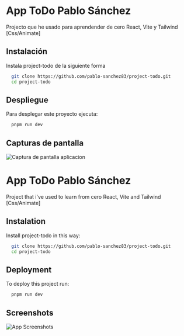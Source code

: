 
# App ToDo Pablo Sánchez

Projecto que he usado para aprendender de cero React, Vite y Tailwind [Css/Animate]


## Instalación

Instala project-todo de la siguiente forma

```bash
  git clone https://github.com/pablo-sanchez83/project-todo.git
  cd project-todo
```
    
## Despliegue

Para desplegar este proyecto ejecuta: 

```bash
  pnpm run dev
```


## Capturas de pantalla

![Captura de pantalla aplicacion](https://i.postimg.cc/G2Rjzkd7/Screenshot-from-2024-01-10-17-53-07.png)



# App ToDo Pablo Sánchez

Project that i've used to learn from cero React, Vite and Tailwind [Css/Animate]


## Instalation

Install project-todo in this way:

```bash
  git clone https://github.com/pablo-sanchez83/project-todo.git
  cd project-todo
```
    
## Deployment

To deploy this project run:

```bash
  pnpm run dev
```


## Screenshots

![App Screenshots](https://i.postimg.cc/V6StcgmL/Screenshot-from-2024-01-10-18-00-53.png)
